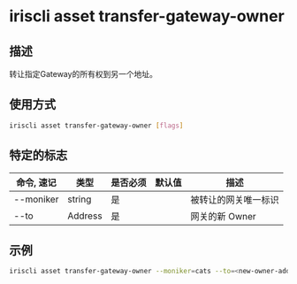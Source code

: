 # iriscli asset transfer-gateway-owner

## 描述

转让指定Gateway的所有权到另一个地址。

## 使用方式

```bash
iriscli asset transfer-gateway-owner [flags]
```

## 特定的标志

| 命令, 速记 | 类型     | 是否必须 | 默认值 | 描述               |
| --------- | ------- | ------- | ----- | ----------------- |
| --moniker | string  | 是      |       | 被转让的网关唯一标识 |
| --to      | Address | 是      |       | 网关的新 Owner     |

## 示例

```bash
iriscli asset transfer-gateway-owner --moniker=cats --to=<new-owner-address> --from=<key-name> --chain-id=irishub --fee=0.3iris --commit
```
